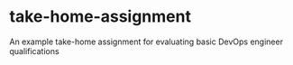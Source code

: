 # take-home-assignment
An example take-home assignment for evaluating basic DevOps engineer qualifications
